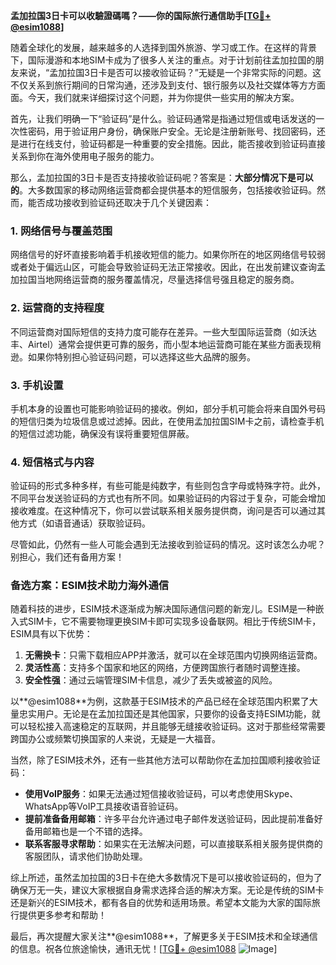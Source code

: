 **孟加拉国3日卡可以收驗證碼嗎？——你的国际旅行通信助手[[TG💪+ @esim1088](https://t.me/s/esim1088)]**

随着全球化的发展，越来越多的人选择到国外旅游、学习或工作。在这样的背景下，国际漫游和本地SIM卡成为了很多人关注的重点。对于计划前往孟加拉国的朋友来说，“孟加拉国3日卡是否可以接收验证码？”无疑是一个非常实际的问题。这不仅关系到旅行期间的日常沟通，还涉及到支付、银行服务以及社交媒体等方方面面。今天，我们就来详细探讨这个问题，并为你提供一些实用的解决方案。

首先，让我们明确一下“验证码”是什么。验证码通常是指通过短信或电话发送的一次性密码，用于验证用户身份，确保账户安全。无论是注册新账号、找回密码，还是进行在线支付，验证码都是一种重要的安全措施。因此，能否接收到验证码直接关系到你在海外使用电子服务的能力。

那么，孟加拉国的3日卡是否支持接收验证码呢？答案是：**大部分情况下是可以的**。大多数国家的移动网络运营商都会提供基本的短信服务，包括接收验证码。然而，能否成功接收到验证码还取决于几个关键因素：

### 1. **网络信号与覆盖范围**
   网络信号的好坏直接影响着手机接收短信的能力。如果你所在的地区网络信号较弱或者处于偏远山区，可能会导致验证码无法正常接收。因此，在出发前建议查询孟加拉国当地网络运营商的服务覆盖情况，尽量选择信号强且稳定的服务商。

### 2. **运营商的支持程度**
   不同运营商对国际短信的支持力度可能存在差异。一些大型国际运营商（如沃达丰、Airtel）通常会提供更可靠的服务，而小型本地运营商可能在某些方面表现稍逊。如果你特别担心验证码问题，可以选择这些大品牌的服务。

### 3. **手机设置**
   手机本身的设置也可能影响验证码的接收。例如，部分手机可能会将来自国外号码的短信归类为垃圾信息或过滤掉。因此，在使用孟加拉国SIM卡之前，请检查手机的短信过滤功能，确保没有误将重要短信屏蔽。

### 4. **短信格式与内容**
   验证码的形式多种多样，有些可能是纯数字，有些则包含字母或特殊字符。此外，不同平台发送验证码的方式也有所不同。如果验证码的内容过于复杂，可能会增加接收难度。在这种情况下，你可以尝试联系相关服务提供商，询问是否可以通过其他方式（如语音通话）获取验证码。

尽管如此，仍然有一些人可能会遇到无法接收到验证码的情况。这时该怎么办呢？别担心，我们还有备用方案！

### 备选方案：ESIM技术助力海外通信

随着科技的进步，ESIM技术逐渐成为解决国际通信问题的新宠儿。ESIM是一种嵌入式SIM卡，它不需要物理更换SIM卡即可实现多设备联网。相比于传统SIM卡，ESIM具有以下优势：

1. **无需换卡**：只需下载相应APP并激活，就可以在全球范围内切换网络运营商。
2. **灵活性高**：支持多个国家和地区的网络，方便跨国旅行者随时调整连接。
3. **安全性强**：通过云端管理SIM卡信息，减少了丢失或被盗的风险。

以**@esim1088**为例，这款基于ESIM技术的产品已经在全球范围内积累了大量忠实用户。无论是在孟加拉国还是其他国家，只要你的设备支持ESIM功能，就可以轻松接入高速稳定的互联网，并且能够无缝接收验证码。这对于那些经常需要跨国办公或频繁切换国家的人来说，无疑是一大福音。

当然，除了ESIM技术外，还有一些其他方法可以帮助你在孟加拉国顺利接收验证码：

- **使用VoIP服务**：如果无法通过短信接收验证码，可以考虑使用Skype、WhatsApp等VoIP工具接收语音验证码。
- **提前准备备用邮箱**：许多平台允许通过电子邮件发送验证码，因此提前准备好备用邮箱也是一个不错的选择。
- **联系客服寻求帮助**：如果实在无法解决问题，可以直接联系相关服务提供商的客服团队，请求他们协助处理。

综上所述，虽然孟加拉国的3日卡在绝大多数情况下是可以接收验证码的，但为了确保万无一失，建议大家根据自身需求选择合适的解决方案。无论是传统的SIM卡还是新兴的ESIM技术，都有各自的优势和适用场景。希望本文能为大家的国际旅行提供更多参考和帮助！

最后，再次提醒大家关注**@esim1088**，了解更多关于ESIM技术和全球通信的信息。祝各位旅途愉快，通讯无忧！[[TG💪+ @esim1088](https://t.me/s/esim1088) ![Image](https://i.postimg.cc/4NQfJmqS/Snipaste-2025-05-13-00-14-12.png)]